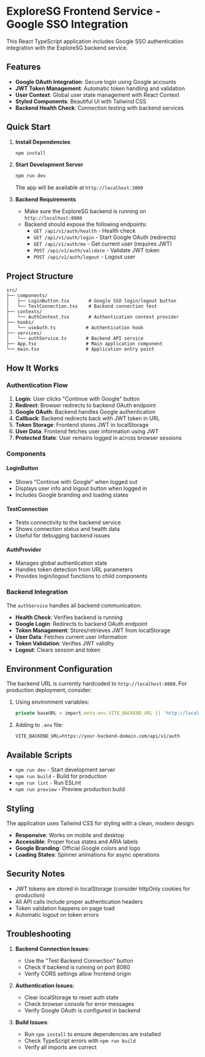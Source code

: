 # ExploreSG Frontend Service - Google SSO Integration

This React TypeScript application includes Google SSO authentication integration with the ExploreSG backend service.

## Features

- **Google OAuth Integration**: Secure login using Google accounts
- **JWT Token Management**: Automatic token handling and validation
- **User Context**: Global user state management with React Context
- **Styled Components**: Beautiful UI with Tailwind CSS
- **Backend Health Check**: Connection testing with backend services

## Quick Start

1. **Install Dependencies**

   ```bash
   npm install
   ```

2. **Start Development Server**

   ```bash
   npm run dev
   ```

   The app will be available at `http://localhost:3000`

3. **Backend Requirements**
   - Make sure the ExploreSG backend is running on `http://localhost:8080`
   - Backend should expose the following endpoints:
     - `GET /api/v1/auth/health` - Health check
     - `GET /api/v1/auth/login` - Start Google OAuth (redirects)
     - `GET /api/v1/auth/me` - Get current user (requires JWT)
     - `POST /api/v1/auth/validate` - Validate JWT token
     - `POST /api/v1/auth/logout` - Logout user

## Project Structure

```
src/
├── components/
│   ├── LoginButton.tsx       # Google SSO login/logout button
│   └── TestConnection.tsx    # Backend connection test
├── contexts/
│   └── AuthContext.tsx       # Authentication context provider
├── hooks/
│   └── useAuth.ts           # Authentication hook
├── services/
│   └── authService.ts       # Backend API service
├── App.tsx                  # Main application component
└── main.tsx                 # Application entry point
```

## How It Works

### Authentication Flow

1. **Login**: User clicks "Continue with Google" button
2. **Redirect**: Browser redirects to backend OAuth endpoint
3. **Google OAuth**: Backend handles Google authentication
4. **Callback**: Backend redirects back with JWT token in URL
5. **Token Storage**: Frontend stores JWT in localStorage
6. **User Data**: Frontend fetches user information using JWT
7. **Protected State**: User remains logged in across browser sessions

### Components

#### LoginButton

- Shows "Continue with Google" when logged out
- Displays user info and logout button when logged in
- Includes Google branding and loading states

#### TestConnection

- Tests connectivity to the backend service
- Shows connection status and health data
- Useful for debugging backend issues

#### AuthProvider

- Manages global authentication state
- Handles token detection from URL parameters
- Provides login/logout functions to child components

### Backend Integration

The `authService` handles all backend communication:

- **Health Check**: Verifies backend is running
- **Google Login**: Redirects to backend OAuth endpoint
- **Token Management**: Stores/retrieves JWT from localStorage
- **User Data**: Fetches current user information
- **Token Validation**: Verifies JWT validity
- **Logout**: Clears session and token

## Environment Configuration

The backend URL is currently hardcoded to `http://localhost:8080`. For production deployment, consider:

1. Using environment variables:

   ```typescript
   private baseURL = import.meta.env.VITE_BACKEND_URL || 'http://localhost:8080/api/v1/auth';
   ```

2. Adding to `.env` file:
   ```
   VITE_BACKEND_URL=https://your-backend-domain.com/api/v1/auth
   ```

## Available Scripts

- `npm run dev` - Start development server
- `npm run build` - Build for production
- `npm run lint` - Run ESLint
- `npm run preview` - Preview production build

## Styling

The application uses Tailwind CSS for styling with a clean, modern design:

- **Responsive**: Works on mobile and desktop
- **Accessible**: Proper focus states and ARIA labels
- **Google Branding**: Official Google colors and logo
- **Loading States**: Spinner animations for async operations

## Security Notes

- JWT tokens are stored in localStorage (consider httpOnly cookies for production)
- All API calls include proper authentication headers
- Token validation happens on page load
- Automatic logout on token errors

## Troubleshooting

1. **Backend Connection Issues**:
   - Use the "Test Backend Connection" button
   - Check if backend is running on port 8080
   - Verify CORS settings allow frontend origin

2. **Authentication Issues**:
   - Clear localStorage to reset auth state
   - Check browser console for error messages
   - Verify Google OAuth is configured in backend

3. **Build Issues**:
   - Run `npm install` to ensure dependencies are installed
   - Check TypeScript errors with `npm run build`
   - Verify all imports are correct
